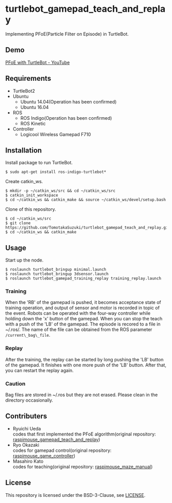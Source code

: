 # turtlebot_gamepad_teach_and_replay
Implementing PFoE(Particle Filter on Episode) in TurtleBot. 
## Demo
[PFoE with TurtleBot - YouTube](https://www.youtube.com/watch?v=HcmX92bSTL8&feature=youtu.be)
## Requirements
* TurtleBot2
* Ubuntu
  * Ubuntu 14.04(Operation has been confirmed)
  * Ubuntu 16.04
* ROS
  * ROS Indigo(Operation has been confirmed)
  * ROS Kinetic
* Controller
  * Logicool Wireless Gamepad F710
## Installation
Install package to run TurtleBot.
```
$ sudo apt-get install ros-indigo-turtlebot*
```
Create catkin_ws.
```
$ mkdir -p ~/catkin_ws/src && cd ~/catkin_ws/src
$ catkin_init_workspace
$ cd ~/catkin_ws && catkin_make && source ~/catkin_ws/devel/setup.bash
```
Clone of this repository.
```
$ cd ~/catkin_ws/src
$ git clone https://github.com/TomotakaSuzuki/turtlebot_gamepad_teach_and_replay.git
$ cd ~/catkin_ws && catkin_make
```
## Usage
Start up the node.
```
$ roslaunch turtlebot_bringup minimal.launch
$ roslaunch turtlebot_bringup 3dsensor.launch
$ roslaunch turtlebot_gamepad_training_replay training_replay.launch
```
### Training
When the 'RB' of the gamepad is pushed, it becomes acceptance state of training operation, and output of sensor and motor is recorded in topic of the event. Robots can be operated with the four-way controller while holding down the 'x' button of the gamepad. When you can stop the teach with a push of the 'LB' of the gamepad. The episode is recored to a file in ~/.ros/. The name of the file can be obtained from the ROS parameter `/current\_bag\_file`.
### Replay
After the training, the replay can be started by long pushing the 'LB' button of the gamepad. It finishes with one more push of the 'LB' button. After that, you can restart the replay again.  
### Caution
Bag files are stored in ~/.ros but they are not erased. Please clean in the directory occasionally.
## Contributers
* Ryuichi Ueda  
codes that first implemented the PFoE algorithm(original repository: [raspimouse_gamepad_teach_and_replay](https://github.com/ryuichiueda/raspimouse_gamepad_teach_and_replay))
* Ryo Okazaki  
codes for gamepad control(original repository: [raspimouse_game_controller](https://github.com/zaki0929/raspimouse_game_controller))
* Masahiro Kato  
codes for teaching(original repository: [raspimouse_maze_manual](https://github.com/kato-masahiro/raspimouse_maze_manual))
## License
This repository is licensed under the BSD-3-Clause, see [LICENSE](https://github.com/TomotakaSuzuki/turtlebot_gamepad_teach_and_replay/blob/master/LICENSE).
